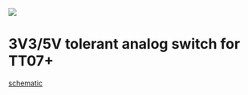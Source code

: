![](../../workflows/lvs/badge.svg)

# 3V3/5V tolerant analog switch for TT07+

[schematic](https://xschem-viewer.com/?file=https://github.com/TinyTapeout/tt-multiplexer/blob/main/asw/tt_asw_3v3/xschem/tt_asw_3v3.sch)

